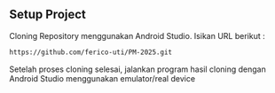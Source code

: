 ## Setup Project

Cloning Repository menggunakan Android Studio. Isikan URL berikut :
```bash
https://github.com/ferico-uti/PM-2025.git
```
Setelah proses cloning selesai, jalankan program hasil cloning dengan Android Studio menggunakan emulator/real device
